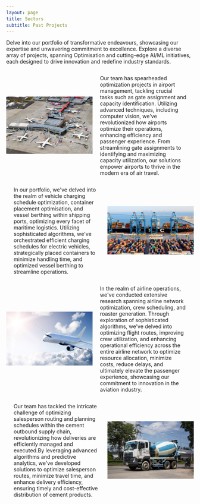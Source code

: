 ```yaml
---
layout: page
title: Sectors 
subtitle: Past Projects
---
```

Delve into our portfolio of transformative endeavours, showcasing our expertise and unwavering commitment to excellence. Explore a diverse array of projects, spanning Optimisation and cutting-edge AI/ML initiatives, each designed to drive innovation and redefine industry standards.

<html lang="en">
<head>
    <meta charset="UTF-8">
    <meta name="viewport" content="width=device-width, initial-scale=1.0">
    <title>Image and Description</title>
    <style>
        .container {
            display: flex;
            align-items: center;
        }
        .image {
            flex: 1;
        }
        .description {
            flex: 1;
            padding-left: 20px; /* Adjust spacing as needed */
        }
    </style>
</head>
<body>
    <div class="container">
        <div class="image">
            <img src="/assets/img/Airport.jpeg" alt="Image Description" width="300">
        </div>
        <div class="description">
            <p>Our team has spearheaded optimization projects in airport management, tackling crucial tasks such as gate assignment and capacity identification. Utilizing advanced techniques, including computer vision, we've revolutionized how airports optimize their operations, enhancing efficiency and passenger experience. From streamlining gate assignments to identifying and maximizing capacity utilization, our solutions empower airports to thrive in the modern era of air travel.</p>
        </div>
    </div>
</body>
</html>




<html lang="en">
<head>
    <meta charset="UTF-8">
    <meta name="viewport" content="width=device-width, initial-scale=1.0">
    <title>Image and Description</title>
    <style>
        .container {
            display: flex;
            align-items: center;
        }
        .image {
            flex: 1;
        }
        .description {
            flex: 1;
            padding-right: 20px; /* Adjust spacing as needed */
        }
    </style>
</head>
<body>
    <div class="container">
        <div class="description">
            <p>In our portfolio, we've delved into the realm of vehicle charging schedule optimization, container placement optimisation, and vessel berthing within shipping ports, optimizing every facet of maritime logistics. Utilizing sophisticated algorithms, we've orchestrated efficient charging schedules for electric vehicles, strategically placed containers to minimize handling time, and optimized vessel berthing to streamline operations.</p>
        </div>
        <div class="image">
            <img src="assets/img/port.jpg" alt="Image Description" width="300">
        </div>
    </div>
</body>
</html>





<html lang="en">
<head>
    <meta charset="UTF-8">
    <meta name="viewport" content="width=device-width, initial-scale=1.0">
    <title>Image and Description</title>
    <style>
        .container {
            display: flex;
            align-items: center;
        }
        .image {
            flex: 1;
        }
        .description {
            flex: 1;
            padding-left: 20px; /* Adjust spacing as needed */
        }
    </style>
</head>
<body>
    <div class="container">
        <div class="image">
            <img src="assets/img/airline.jpg" alt="Image Description" width="300">
        </div>
        <div class="description">
            <p>In the realm of airline operations, we've conducted extensive research spanning airline network optimization, crew scheduling, and roaster generation. Through exploration of sophisticated algorithms, we've delved into optimizing flight routes, improving crew utilization, and enhancing operational efficiency across the entire airline network to optimize resource allocation, minimize costs, reduce delays, and ultimately elevate the passenger experience, showcasing our commitment to innovation in the aviation industry. </p>
        </div>
    </div>
</body>
</html>





<html lang="en">
<head>
    <meta charset="UTF-8">
    <meta name="viewport" content="width=device-width, initial-scale=1.0">
    <title>Image and Description</title>
    <style>
        .container {
            display: flex;
            align-items: center;
        }
        .image {
            flex: 1;
        }
        .description {
            flex: 1;
            padding-right: 20px; /* Adjust spacing as needed */
        }
    </style>
</head>
<body>
    <div class="container">
        <div class="description">
            <p>Our team has tackled the intricate challenge of optimizing salesperson routing and planning schedules within the cement outbound supply chain, revolutionizing how deliveries are efficiently managed and executed.By leveraging advanced algorithms and predictive analytics, we've developed solutions to optimize salesperson routes, minimize travel time, and enhance delivery efficiency, ensuring timely and cost-effective distribution of cement products.</p>
        </div>
        <div class="image">
            <img src="assets/img/cement.jpg" alt="Image Description" width="300">
        </div>
    </div>
</body>
</html>
